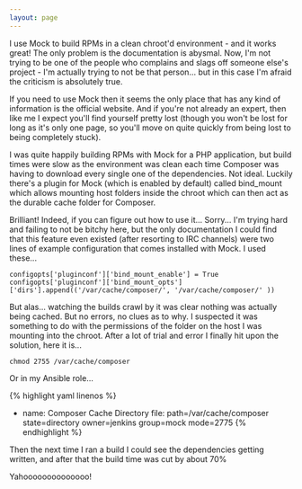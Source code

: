 ```yaml
---
layout: page
---
```


I use Mock to build RPMs in a clean chroot'd environment - and it works great! The only problem is the documentation is abysmal. Now, I'm not trying to be one of the people who complains and slags off someone else's project - I'm actually trying to not be that person... but in this case I'm afraid the criticism is absolutely true.

If you need to use Mock then it seems the only place that has any kind of information is the official website. And if you're not already an expert, then like me I expect you'll find yourself pretty lost (though you won't be lost for long as it's only one page, so you'll move on quite quickly from being lost to being completely stuck).

I was quite happily building RPMs with Mock for a PHP application, but build times were slow as the environment was clean each time Composer was having to download every single one of the dependencies. Not ideal. Luckily there's a plugin for Mock (which is enabled by default) called bind_mount which allows mounting host folders inside the chroot which can then act as the durable cache folder for Composer.

Brilliant! Indeed, if you can figure out how to use it... Sorry... I'm trying hard and failing to not be bitchy here, but the only documentation I could find that this feature even existed (after resorting to IRC channels) were two lines of example configuration that comes installed with Mock. I used these...

```
configopts['pluginconf']['bind_mount_enable'] = True
configopts['pluginconf']['bind_mount_opts']['dirs'].append(('/var/cache/composer/', '/var/cache/composer/' ))
```

But alas... watching the builds crawl by it was clear nothing was actually being cached. But no errors, no clues as to why. I suspected it was something to do with the permissions of the folder on the host I was mounting into the chroot. After a lot of trial and error I finally hit upon the solution, here it is...

```
chmod 2755 /var/cache/composer
```

Or in my Ansible role...

{% highlight yaml linenos %}
- name: Composer Cache Directory
  file: path=/var/cache/composer state=directory
        owner=jenkins group=mock mode=2775
{% endhighlight %}

Then the next time I ran a build I could see the dependencies getting written, and after that the build time was cut by about 70%

Yahoooooooooooooo!

